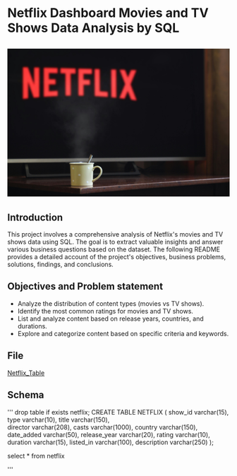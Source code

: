 # Netflix Dashboard Movies and TV Shows Data Analysis by SQL

![](netflix_image.jpg)
--

## Introduction

This project involves a comprehensive analysis of Netflix's movies and TV shows data using SQL. The goal is to extract valuable insights and answer various business questions based on the dataset. The following README provides a detailed account of the project's objectives, business problems, solutions, findings, and conclusions.

## Objectives and Problem statement

- Analyze the distribution of content types (movies vs TV shows).
- Identify the most common ratings for movies and TV shows.
- List and analyze content based on release years, countries, and durations.
- Explore and categorize content based on specific criteria and keywords.

## File

[Netflix_Table](https://github.com/Othmane-data/Netflix_Dashboard_by_SQL/blob/main/netflix_table.csv)

## Schema

'''
drop table if exists netflix;
CREATE TABLE NETFLIX (
show_id varchar(15),
type varchar(10),
title varchar(150), 	
director varchar(208),
casts varchar(1000),
country varchar(150),
date_added varchar(50),
release_year varchar(20),
rating	varchar(10),
duration varchar(15),
listed_in varchar(100),
description varchar(250)
);

select * from netflix

'''


